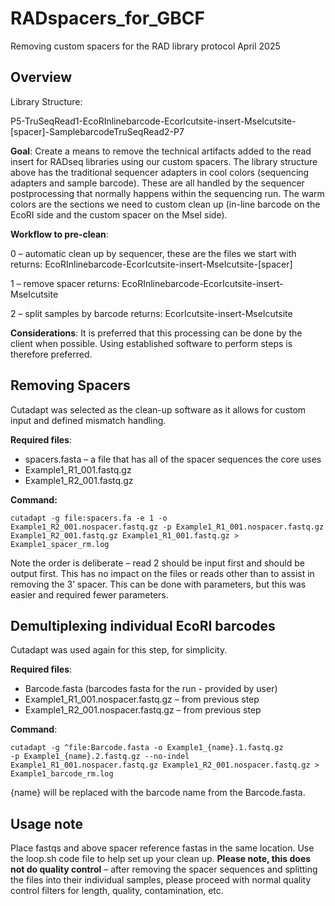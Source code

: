 # RADspacers_for_GBCF
Removing custom spacers for the RAD library protocol April 2025

## Overview
Library Structure:

P5-TruSeqRead1-EcoRInlinebarcode-EcorIcutsite-insert-MseIcutsite-[spacer]-SamplebarcodeTruSeqRead2-P7

<b>Goal</b>: Create a means to remove the technical artifacts added to the read insert for RADseq libraries
using our custom spacers. The library structure above has the traditional sequencer adapters in cool
colors (sequencing adapters and sample barcode). These are all handled by the sequencer postprocessing that normally happens within the sequencing run. The warm colors are the sections we need
to custom clean up (in-line barcode on the EcoRI side and the custom spacer on the MseI side).

<b>Workflow to pre-clean</b>:

 0 – automatic clean up by sequencer, these are the files we start with
 returns: EcoRInlinebarcode-EcorIcutsite-insert-MseIcutsite-[spacer]
 
 1 – remove spacer
 returns: EcoRInlinebarcode-EcorIcutsite-insert-MseIcutsite
 
 2 – split samples by barcode
 returns: EcorIcutsite-insert-MseIcutsite

<b>Considerations</b>: It is preferred that this processing can be done by the client when possible. Using
established software to perform steps is therefore preferred. 

## Removing Spacers
Cutadapt was selected as the clean-up software as it allows for custom input and defined mismatch
handling.

<b>Required files</b>: 
* spacers.fasta – a file that has all of the spacer sequences the core uses
* Example1_R1_001.fastq.gz
* Example1_R2_001.fastq.gz

<b>Command:</b>

<code>cutadapt -g file:spacers.fa -e 1 -o Example1_R2_001.nospacer.fastq.gz -p Example1_R1_001.nospacer.fastq.gz Example1_R2_001.fastq.gz Example1_R1_001.fastq.gz > Example1_spacer_rm.log</code>

Note the order is deliberate – read 2 should be input first and should be output first. This has no impact
on the files or reads other than to assist in removing the 3’ spacer. This can be done with parameters,
but this was easier and required fewer parameters.

## Demultiplexing individual EcoRI barcodes

Cutadapt was used again for this step, for simplicity.

<b>Required files</b>: 
* Barcode.fasta (barcodes fasta for the run - provided by user)
* Example1_R1_001.nospacer.fastq.gz – from previous step
* Example1_R2_001.nospacer.fastq.gz – from previous step

<b>Command</b>:

<code>cutadapt -g ^file:Barcode.fasta -o Example1_{name}.1.fastq.gz -p Example1_{name}.2.fastq.gz --no-indel Example1_R1_001.nospacer.fastq.gz Example1_R2_001.nospacer.fastq.gz > Example1_barcode_rm.log</code>

{name} will be replaced with the barcode name from the Barcode.fasta.

## Usage note
Place fastqs and above spacer reference fastas in the same location. Use the loop.sh code file to help set up your clean up.
<b>Please note, this does not do quality control</b> – after removing the spacer sequences and splitting the
files into their individual samples, please proceed with normal quality control filters for length, quality,
contamination, etc.
